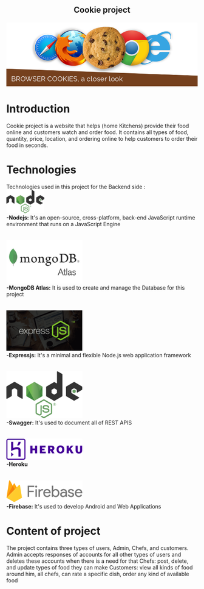   ## <p align="center">Cookie project</p>
  <p align="center"><img width="600" src="https://github.com/RCDD-202203-TUR-BEW/backend-capstone-cookie/blob/readme_Branch/Image/cookies.png"></p>


# Introduction
 Cookie project is a website that helps (home Kitchens) provide their food online and customers watch and order food. It contains all types of food, quantity, price, location, and ordering online to help customers to order their food in seconds.
  
  
  # Technologies
   Technologies used in this project  for the Backend side :
   <br>
   <img width="100" src="https://github.com/RCDD-202203-TUR-BEW/backend-capstone-cookie/blob/readme_Branch/Image/1200px-Node.js_logo.svg.png">
   <br>
   <b>-Nodejs:</b> It's an open-source, cross-platform, back-end JavaScript runtime environment that runs on a JavaScript Engine
   <br><br><br>
   <img width="200" src="https://github.com/RCDD-202203-TUR-BEW/backend-capstone-cookie/blob/readme_Branch/Image/1.png">
   <br>
   <b>-MongoDB Atlas:</b> It is used to create and manage the Database for this project
   <br><br><br>
   <img width="200" src="https://github.com/RCDD-202203-TUR-BEW/backend-capstone-cookie/blob/readme_Branch/Image/express-js.png">
   <br>
   <b>-Expressjs:</b> It's a minimal and flexible Node.js web application framework
   <br><br><br>
   <img width="200" src="https://github.com/RCDD-202203-TUR-BEW/backend-capstone-cookie/blob/readme_Branch/Image/1200px-Node.js_logo.svg.png">
   <br>
   <b>-Swagger:</b> It's used to document all of REST APIS
   <br><br><br>
   <img width="200" src="https://github.com/RCDD-202203-TUR-BEW/backend-capstone-cookie/blob/readme_Branch/Image/Heroku_logo.svg.png">
   <br>
   <b>-Heroku </b>
   <br><br><br>
   <img width="200" src="https://github.com/RCDD-202203-TUR-BEW/backend-capstone-cookie/blob/readme_Branch/Image/Firebase_Logo.svg.png">
   <br>
   <b>-Firebase:</b> It's used to develop Android and Web Applications 


# Content of project
   The project contains three types of users, Admin, Chefs, and customers.
    Admin accepts responses of accounts for all other types of users and deletes these accounts when there is a need for that
    Chefs: post, delete, and update types of food they can make
    Customers: view all kinds of food around him, all chefs, can rate a specific dish, order any kind of available food  

